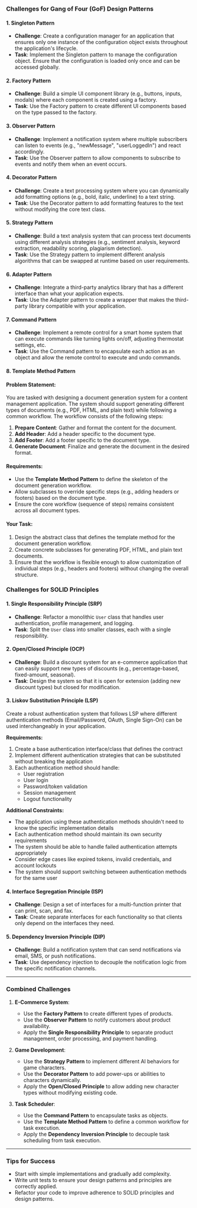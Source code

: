 ### **Challenges for Gang of Four (GoF) Design Patterns**

#### **1. Singleton Pattern**

- **Challenge**: Create a configuration manager for an application that ensures only one instance of the configuration object exists throughout the application's lifecycle.
- **Task**: Implement the Singleton pattern to manage the configuration object. Ensure that the configuration is loaded only once and can be accessed globally.

#### **2. Factory Pattern**

- **Challenge**: Build a simple UI component library (e.g., buttons, inputs, modals) where each component is created using a factory.
- **Task**: Use the Factory pattern to create different UI components based on the type passed to the factory.

#### **3. Observer Pattern**

- **Challenge**: Implement a notification system where multiple subscribers can listen to events (e.g., "newMessage", "userLoggedIn") and react accordingly.
- **Task**: Use the Observer pattern to allow components to subscribe to events and notify them when an event occurs.

#### **4. Decorator Pattern**

- **Challenge**: Create a text processing system where you can dynamically add formatting options (e.g., bold, italic, underline) to a text string.
- **Task**: Use the Decorator pattern to add formatting features to the text without modifying the core text class.

#### **5. Strategy Pattern**

- **Challenge**: Build a text analysis system that can process text documents using different analysis strategies (e.g., sentiment analysis, keyword extraction, readability scoring, plagiarism detection).
- **Task**: Use the Strategy pattern to implement different analysis algorithms that can be swapped at runtime based on user requirements.

#### **6. Adapter Pattern**

- **Challenge**: Integrate a third-party analytics library that has a different interface than what your application expects.
- **Task**: Use the Adapter pattern to create a wrapper that makes the third-party library compatible with your application.

#### **7. Command Pattern**

- **Challenge**: Implement a remote control for a smart home system that can execute commands like turning lights on/off, adjusting thermostat settings, etc.
- **Task**: Use the Command pattern to encapsulate each action as an object and allow the remote control to execute and undo commands.

#### **8. Template Method Pattern**

#### Problem Statement:

You are tasked with designing a document generation system for a content management application. The system should support generating different types of documents (e.g., PDF, HTML, and plain text) while following a common workflow. The workflow consists of the following steps:

1. **Prepare Content**: Gather and format the content for the document.
2. **Add Header**: Add a header specific to the document type.
3. **Add Footer**: Add a footer specific to the document type.
4. **Generate Document**: Finalize and generate the document in the desired format.

#### Requirements:

- Use the **Template Method Pattern** to define the skeleton of the document generation workflow.
- Allow subclasses to override specific steps (e.g., adding headers or footers) based on the document type.
- Ensure the core workflow (sequence of steps) remains consistent across all document types.

#### Your Task:

1. Design the abstract class that defines the template method for the document generation workflow.
2. Create concrete subclasses for generating PDF, HTML, and plain text documents.
3. Ensure that the workflow is flexible enough to allow customization of individual steps (e.g., headers and footers) without changing the overall structure.

### **Challenges for SOLID Principles**

#### **1. Single Responsibility Principle (SRP)**

- **Challenge**: Refactor a monolithic `User` class that handles user authentication, profile management, and logging.
- **Task**: Split the `User` class into smaller classes, each with a single responsibility.

#### **2. Open/Closed Principle (OCP)**

- **Challenge**: Build a discount system for an e-commerce application that can easily support new types of discounts (e.g., percentage-based, fixed-amount, seasonal).
- **Task**: Design the system so that it is open for extension (adding new discount types) but closed for modification.

#### **3. Liskov Substitution Principle (LSP)**

Create a robust authentication system that follows LSP where different authentication methods (Email/Password, OAuth, Single Sign-On) can be used interchangeably in your application.

**Requirements:**

1. Create a base authentication interface/class that defines the contract
2. Implement different authentication strategies that can be substituted without breaking the application
3. Each authentication method should handle:
   - User registration
   - User login
   - Password/token validation
   - Session management
   - Logout functionality

**Additional Constraints:**

- The application using these authentication methods shouldn't need to know the specific implementation details
- Each authentication method should maintain its own security requirements
- The system should be able to handle failed authentication attempts appropriately
- Consider edge cases like expired tokens, invalid credentials, and account lockouts
- The system should support switching between authentication methods for the same user

#### **4. Interface Segregation Principle (ISP)**

- **Challenge**: Design a set of interfaces for a multi-function printer that can print, scan, and fax.
- **Task**: Create separate interfaces for each functionality so that clients only depend on the interfaces they need.

#### **5. Dependency Inversion Principle (DIP)**

- **Challenge**: Build a notification system that can send notifications via email, SMS, or push notifications.
- **Task**: Use dependency injection to decouple the notification logic from the specific notification channels.

---

### **Combined Challenges**

1. **E-Commerce System**:

   - Use the **Factory Pattern** to create different types of products.
   - Use the **Observer Pattern** to notify customers about product availability.
   - Apply the **Single Responsibility Principle** to separate product management, order processing, and payment handling.

2. **Game Development**:

   - Use the **Strategy Pattern** to implement different AI behaviors for game characters.
   - Use the **Decorator Pattern** to add power-ups or abilities to characters dynamically.
   - Apply the **Open/Closed Principle** to allow adding new character types without modifying existing code.

3. **Task Scheduler**:
   - Use the **Command Pattern** to encapsulate tasks as objects.
   - Use the **Template Method Pattern** to define a common workflow for task execution.
   - Apply the **Dependency Inversion Principle** to decouple task scheduling from task execution.

---

### **Tips for Success**

- Start with simple implementations and gradually add complexity.
- Write unit tests to ensure your design patterns and principles are correctly applied.
- Refactor your code to improve adherence to SOLID principles and design patterns.
